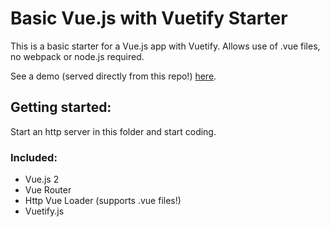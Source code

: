 # Basic Vue.js with Vuetify Starter

This is a basic starter for a Vue.js app with Vuetify. Allows use of .vue files, no webpack or node.js required.

See a demo (served directly from this repo!) [here](https://www.gitcdn.xyz/cdn/w3cj/basic-vue-starter/master/index.html#/).

## Getting started:

Start an http server in this folder and start coding.

### Included:
* Vue.js 2
* Vue Router
* Http Vue Loader (supports .vue files!)
* Vuetify.js

